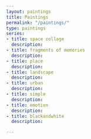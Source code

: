```yaml
---
layout: paintings
title: Paintings
permalink: "/paintings/"
type: paintings
series:
- title: space collage
  description: 
- title: fragments of memories 
  description: 
- title: place
  description: 
- title: landscape
  description: 
- title: urban
  description: 
- title: simple
  description: 
- title: emotion
  description: 
- title: blackandwhite
  description:

---
```







